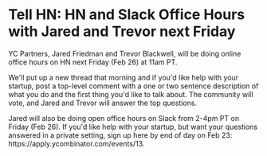 # Tell HN: HN and Slack Office Hours with Jared and Trevor next Friday

YC Partners, Jared Friedman and Trevor Blackwell, will be doing online office hours on HN next Friday (Feb 26) at 11am PT.<p>We&#x27;ll put up a new thread that morning and if you&#x27;d like help with your startup, post a top-level comment with a one or two sentence description of what you do and the first thing you&#x27;d like to talk about. The community will vote, and Jared and Trevor will answer the top questions.<p>Jared will also be doing open office hours on Slack from 2-4pm PT on Friday (Feb 26). If you&#x27;d like help with your startup, but want your questions answered in a private setting, sign up here by end of day on Feb 23: https:&#x2F;&#x2F;apply.ycombinator.com&#x2F;events&#x2F;13.
